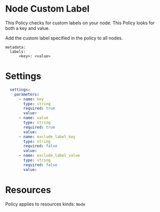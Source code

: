 # Node Custom Label

This Policy checks for custom labels on your node. This Policy looks for both a key and value. 


Add the custom label specified in the policy to all nodes. 
```
metadata: 
  labels: 
      <key>: <value>
```


# Settings
```yaml
  settings:
    parameters:
      - name: key
        type: string
        required: true
        value:
      - name: value
        type: string
        required: true
        value:
      - name: exclude_label_key
        type: string
        required: false
        value:
      - name: exclude_label_value
        type: string
        required: false
        value:
```

# Resources
Policy applies to resources kinds:
`Node`
